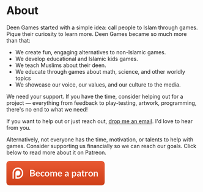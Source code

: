 # About

Deen Games started with a simple idea: call people to Islam through games. Pique their curiosity to learn more. Deen Games became so much more than that:

- We create fun, engaging alternatives to non-Islamic games.
- We develop educational and Islamic kids games.
- We teach Muslims about their deen.
- We educate through games about math, science, and other worldly topics
- We showcase our voice, our values, and our culture to the media.

We need your support. If you have the time, consider helping out for a project — everything from feedback to play-testing, artwork, programming, there's no end to what we need!

If you want to help out or just reach out, [drop me an email](mailto:ashes999@yahoo.com). I'd love to hear from you.

Alternatively, not everyone has the time, motivation, or talents to help with games. Consider supporting us financially so we can reach our goals. Click below to read more about it on Patreon. 

<a href="https://www.patreon.com/DeenGames"><img src="images/become-a-patron.png" /></a>
